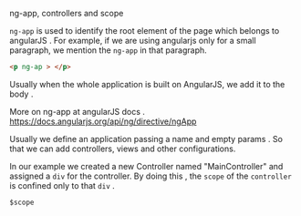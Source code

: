 ng-app, controllers and scope 

`ng-app` is used to identify the root element of the page which belongs to angularJS . For example, if we are using angularjs only for a small paragraph, we mention the `ng-app` in that paragraph. 

```html
<p ng-ap > </p>
```

Usually when the whole application is built on AngularJS, we add it to the body . 

More on ng-app at angularJS docs . https://docs.angularjs.org/api/ng/directive/ngApp 

Usually we define an application passing a name and empty params . So that we can add controllers, views and other configurations. 

In our example we created a new Controller named "MainController" and assigned a `div` for the controller. 
By doing this , the `scope` of the `controller` is confined only to that `div` .

`$scope`


